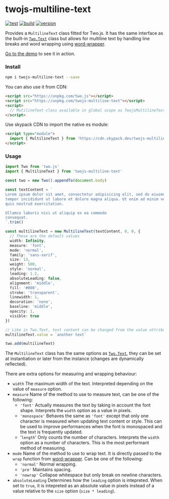 # twojs-multiline-text

[![test](https://github.com/juliendargelos/twojs-multiline-text/workflows/test/badge.svg?branch=master)](https://github.com/juliendargelos/twojs-multiline-text/actions?workflow=test)
[![build](https://github.com/juliendargelos/twojs-multiline-text/workflows/build/badge.svg?branch=master)](https://github.com/juliendargelos/twojs-multiline-text/actions?workflow=build)
[![version](https://img.shields.io/github/package-json/v/juliendargelos/twojs-multiline-text)](https://github.com/juliendargelos/twojs-multiline-text)

Provides a `MultilineText` class fitted for Two.js. It has the same interface as the built-in [`Two.Text`](https://two.js.org/docs/text) class but allows for multiline text by handling line breaks and word wrapping using [word-wrapper](https://github.com/mattdesl/word-wrapper).

[Go to the demo](https://julien.gl/twojs-multiline-text) to see it in action.

### Install

```bash
npm i twojs-multiline-text --save
```

You can also use it from CDN:

```html
<script src="https://unpkg.com/two.js"></script>
<script src="https://unpkg.com/twojs-multiline-text"></script>
<script>
  // MutilineText class available in global scope as TwojsMultilineText.MultilineText
</script>
```

Use skypack CDN to import the native es module:

```html
<script type="module">
  import { MultilineText } from 'https://cdn.skypack.dev/twojs-multiline-text'
</script>
```

### Usage

```typescript
import Two from 'two.js'
import { MultilineText } from 'twojs-multiline-text'

const two = new Two().appendTo(document.body)

const textContent = `
Lorem ipsum dolor sit amet, consectetur adipisicing elit, sed do eiusmod
tempor incididunt ut labore et dolore magna aliqua. Ut enim ad minim veniam,
quis nostrud exercitation.

Ullamco laboris nisi ut aliquip ex ea commodo
consequat.
`.trim()

const multilineText = new MultilineText(textContent, 0, 0, {
  // These are the default values
  width: Infinity,
  measure: 'font',
  mode: 'normal',
  family: 'sans-serif',
  size: 13,
  weight: 500,
  style: 'normal',
  leading: 1.2,
  absoluteLeading: false,
  alignment: 'middle',
  fill: '#000',
  stroke: 'transparent',
  linewidth: 1,
  decoration: 'none',
  baseline: 'middle',
  opacity: 1,
  visible: true
})

// Like in Two.Text, text content can be changed from the value attribute:
multilineText.value = `another text`

two.add(multilineText)
```

The `MultilineText` class has the same options as [`Two.Text`](https://two.js.org/docs/text), they can be set at instantiation or later from the instance (changes are dynamically reflected).

There are extra options for measuring and wrapping behaviour:

- `width` The maximum width of the text. Interpreted depending on the value of `measure` option.
- `measure` Name of the method to use to measure text, can be one of the following:
    + `'font'` Actually measures the text by taking in account the font shape. Interprets the `width` option as a value in pixels.
    + `'monospace'` Behaves the same as `'font'` except that only one character is measured when updating text content or style. This can be used to improve performances when the font is monospaced and the text is frequently updated.
    + '`length`' Only counts the number of characters. Interprets the `width` option as a number of characters. This is the most performant method of measuring.
- `mode` Name of the method to use to wrap text. It is directly passed to the `wrap` function from [word-wrapper](https://github.com/mattdesl/word-wrapper). Can be one of the following:
    + `'normal'` Normal wrapping.
    + `'pre'` Maintains spacing.
    + `'nowrap'` Collapse whitespace but only break on newline characters.
- `absoluteLeading` Determines how the `leading` option is intepreted. When set to `true`, it is intepreted as an absolute value in pixels instead of a value relative to the `size` option (`size * leading`).
